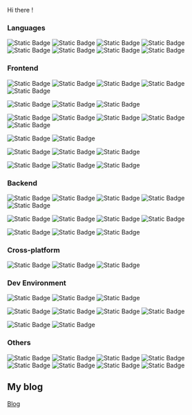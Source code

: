 Hi there !

### Languages

<p>
<img alt="Static Badge" src="https://img.shields.io/badge/JavaScript-lare?style=flat-square&logo=javascript&logoColor=white&labelColor=%23F7DF1E&color=%23F7DF1E">
<img alt="Static Badge" src="https://img.shields.io/badge/TypeScript-lare?style=flat-square&logo=typescript&logoColor=white&labelColor=%233178C6&color=%233178C6">
<img alt="Static Badge" src="https://img.shields.io/badge/C%2B%2B-lare?style=flat-square&logo=cplusplus&logoColor=white&labelColor=%2300599C&color=%2300599C">
<img alt="Static Badge" src="https://img.shields.io/badge/Python-lare?style=flat-square&logo=python&logoColor=white&labelColor=%233776AB&color=%233776AB">
<img alt="Static Badge" src="https://img.shields.io/badge/Go-lare?style=flat-square&logo=go&logoColor=white&labelColor=%2300ADD8&color=%2300ADD8">
<img alt="Static Badge" src="https://img.shields.io/badge/PHP-lare?style=flat-square&logo=php&logoColor=white&labelColor=%23777BB4&color=%23777BB4">
<img alt="Static Badge" src="https://img.shields.io/badge/Dart-lare?style=flat-square&logo=dart&logoColor=white&labelColor=%230175C2&color=%230175C2">
<img alt="Static Badge" src="https://img.shields.io/badge/Markdown-lare?style=flat-square&logo=markdown&logoColor=white&labelColor=%23000000&color=%23000000">
</p>

### Frontend

<p>
<img alt="Static Badge" src="https://img.shields.io/badge/React-lare?style=flat-square&logo=react&logoColor=white&labelColor=%2344b8d8&color=%2344b8d8">
<img alt="Static Badge" src="https://img.shields.io/badge/React%20Router-lare?style=flat-square&logo=reactrouter&logoColor=white&labelColor=%23CA4245&color=%23CA4245">
<img alt="Static Badge" src="https://img.shields.io/badge/Redux-lare?style=flat-square&logo=redux&logoColor=white&labelColor=%23764ABC&color=%23764ABC">
<img alt="Static Badge" src="https://img.shields.io/badge/Redux%20Saga-lare?style=flat-square&logo=reduxsaga&logoColor=white&labelColor=%23999999&color=%23999999">
<img alt="Static Badge" src="https://img.shields.io/badge/Mobx-lare?style=flat-square&logo=mobx&logoColor=white&labelColor=%23FF9955&color=%23FF9955">
</p>

<p>
<img alt="Static Badge" src="https://img.shields.io/badge/Vue-lare?style=flat-square&logo=vuedotjs&logoColor=white&labelColor=%235ba17f&color=%235ba17f">
<img alt="Static Badge" src="https://img.shields.io/badge/Vue%20Router-lare?style=flat-square&logo=vuedotjs&logoColor=white&labelColor=%2340b983&color=%2340b983">
<img alt="Static Badge" src="https://img.shields.io/badge/Vuex-lare?style=flat-square&logo=vuedotjs&logoColor=white&labelColor=%233faf7c&color=%233faf7c">

</p>

<p>
<img alt="Static Badge" src="https://img.shields.io/badge/Less-lare?style=flat-square&logo=less&logoColor=white&labelColor=%231D365D&color=%231D365D">
<img alt="Static Badge" src="https://img.shields.io/badge/Sass-lare?style=flat-square&logo=sass&logoColor=white&labelColor=%23CC6699&color=%23CC6699">
<img alt="Static Badge" src="https://img.shields.io/badge/Stylus-lare?style=flat-square&logo=stylus&logoColor=white&labelColor=%23333333&color=%23333333">
<img alt="Static Badge" src="https://img.shields.io/badge/Tailwind%20CSS-lare?style=flat-square&logo=tailwindcss&logoColor=white&labelColor=%2306B6D4&color=%2306B6D4">
<img alt="Static Badge" src="https://img.shields.io/badge/Styled%20Components-lare?style=flat-square&logo=styledcomponents&logoColor=white&labelColor=%23DB7093&color=%23DB7093">
</p>

<p>
<img alt="Static Badge" src="https://img.shields.io/badge/Webpack-lare?style=flat-square&logo=webpack&logoColor=white&labelColor=%238DD6F9&color=%238DD6F9">
<img alt="Static Badge" src="https://img.shields.io/badge/Vite-lare?style=flat-square&logo=vite&logoColor=white&labelColor=%23646CFF&color=%23646CFF">
</p>

<p>
<img alt="Static Badge" src="https://img.shields.io/badge/npm-lare?style=flat-square&logo=npm&logoColor=white&labelColor=%23CB3837&color=%23CB3837">
<img alt="Static Badge" src="https://img.shields.io/badge/yarn-lare?style=flat-square&logo=yarn&logoColor=white&labelColor=%232C8EBB&color=%232C8EBB">
<img alt="Static Badge" src="https://img.shields.io/badge/pnpm-lare?style=flat-square&logo=pnpm&logoColor=white&labelColor=%23F69220&color=%23F69220">
</p>

<p>
<img alt="Static Badge" src="https://img.shields.io/badge/ESLint-lare?style=flat-square&logo=eslint&logoColor=white&labelColor=%234B32C3&color=%234B32C3">
<img alt="Static Badge" src="https://img.shields.io/badge/Prettier-lare?style=flat-square&logo=prettier&logoColor=white&labelColor=%23F7B93E&color=%23F7B93E">
<img alt="Static Badge" src="https://img.shields.io/badge/Jest-lare?style=flat-square&logo=jest&logoColor=white&labelColor=%23C21325&color=%23C21325">
</p>

### Backend

<p>
<img alt="Static Badge" src="https://img.shields.io/badge/Django-lare?style=flat-square&logo=django&logoColor=white&labelColor=%23092E20&color=%23092E20">
<img alt="Static Badge" src="https://img.shields.io/badge/Django%20REST%20framework-lare?style=flat-square&logo=django&logoColor=white&labelColor=%23a30100&color=%23a30100">
<img alt="Static Badge" src="https://img.shields.io/badge/Flask-lare?style=flat-square&logo=flask&logoColor=white&labelColor=%23092E20&color=%23092E20">
<img alt="Static Badge" src="https://img.shields.io/badge/Gin-lare?style=flat-square&logo=go&logoColor=white&labelColor=%233276d9&color=%233276d9">
<img alt="Static Badge" src="https://img.shields.io/badge/Gorm-lare?style=flat-square&logo=go&logoColor=white&labelColor=%2337b6ff&color=%2337b6ff">
</p>

<p>
<img alt="Static Badge" src="https://img.shields.io/badge/Redis-lare?style=flat-square&logo=redis&logoColor=white&labelColor=%23DC382D&color=%23DC382D">
<img alt="Static Badge" src="https://img.shields.io/badge/MySQL-lare?style=flat-square&logo=mysql&logoColor=white&labelColor=%234479A1&color=%234479A1">
<img alt="Static Badge" src="https://img.shields.io/badge/SQLite-lare?style=flat-square&logo=sqlite&logoColor=white&labelColor=%23003B57&color=%23003B57">
<img alt="Static Badge" src="https://img.shields.io/badge/PostgreSQL-lare?style=flat-square&logo=postgresql&logoColor=white&labelColor=%234169E1&color=%234169E1">
</p>

<p>
<img alt="Static Badge" src="https://img.shields.io/badge/PyPI-lare?style=flat-square&logo=pypi&logoColor=white&labelColor=%233775A9&color=%233775A9">
<img alt="Static Badge" src="https://img.shields.io/badge/GoPkg-lare?style=flat-square&logo=go&logoColor=white&labelColor=%23027d9c&color=%23027d9c">
<img alt="Static Badge" src="https://img.shields.io/badge/Composer-lare?style=flat-square&logo=composer&logoColor=white&labelColor=%23885630&color=%23885630">
</p>

### Cross-platform

<p>
<img alt="Static Badge" src="https://img.shields.io/badge/Electron-lare?style=flat-square&logo=electron&logoColor=white&labelColor=%2347848F&color=%2347848F">
<img alt="Static Badge" src="https://img.shields.io/badge/Flutter-lare?style=flat-square&logo=flutter&logoColor=white&labelColor=%2302569B&color=%2302569B">
<img alt="Static Badge" src="https://img.shields.io/badge/HarmonyOS-lare?style=flat-square&logo=harmonyos&logoColor=white&labelColor=%23000000&color=%23000000">
</p>

### Dev Environment

<p>
<img alt="Static Badge" src="https://img.shields.io/badge/Windows-lare?style=flat-square&logo=windows&logoColor=white&labelColor=%230078D4&color=%230078D4">
<img alt="Static Badge" src="https://img.shields.io/badge/macOS-lare?style=flat-square&logo=apple&logoColor=white&labelColor=%23000000&color=%23000000">
<img alt="Static Badge" src="https://img.shields.io/badge/Ubuntu-lare?style=flat-square&logo=ubuntu&logoColor=white&labelColor=%23E95420&color=%23E95420">
</p>

<p>
<img alt="Static Badge" src="https://img.shields.io/badge/Visual%20Studio-lare?style=flat-square&logo=visualstudio&logoColor=white&labelColor=%235C2D91&color=%235C2D91">
<img alt="Static Badge" src="https://img.shields.io/badge/Visual%20Studio%20Code-lare?style=flat-square&logo=visualstudio&logoColor=white&labelColor=%23007ACC&color=%23007ACC">
<img alt="Static Badge" src="https://img.shields.io/badge/GoLand-lare?style=flat-square&logo=goland&logoColor=white&labelColor=%23000000&color=%23000000">
<img alt="Static Badge" src="https://img.shields.io/badge/DataGrip-lare?style=flat-square&logo=datagrip&logoColor=white&labelColor=%23000000&color=%23000000">
</p>

<p>
<img alt="Static Badge" src="https://img.shields.io/badge/FileZilla-lare?style=flat-square&logo=filezilla&logoColor=white&labelColor=%23BF0000&color=%23BF0000">
<img alt="Static Badge" src="https://img.shields.io/badge/Postman-lare?style=flat-square&logo=postman&logoColor=white&labelColor=%23FF6C37&color=%23FF6C37">
</p>

### Others

<p>
<img alt="Static Badge" src="https://img.shields.io/badge/Git-lare?style=flat-square&logo=git&logoColor=white&labelColor=%23F05032&color=%23F05032">
<img alt="Static Badge" src="https://img.shields.io/badge/Nginx-lare?style=flat-square&logo=nginx&logoColor=white&labelColor=%23009639&color=%23009639">
<img alt="Static Badge" src="https://img.shields.io/badge/Docker-lare?style=flat-square&logo=docker&logoColor=white&labelColor=%232496ED&color=%232496ED">
<img alt="Static Badge" src="https://img.shields.io/badge/WebAssembly-lare?style=flat-square&logo=webassembly&logoColor=white&labelColor=%23654FF0&color=%23654FF0">
<img alt="Static Badge" src="https://img.shields.io/badge/Jenkins-lare?style=flat-square&logo=jenkins&logoColor=white&labelColor=%23D24939&color=%23D24939">
<img alt="Static Badge" src="https://img.shields.io/badge/Lerna-lare?style=flat-square&logo=lerna&logoColor=white&labelColor=%239333EA&color=%239333EA">
<img alt="Static Badge" src="https://img.shields.io/badge/Chrome%20Extension-lare?style=flat-square&logo=googlechrome&logoColor=white&labelColor=%234285F4&color=%234285F4">
<img alt="Static Badge" src="https://img.shields.io/badge/Hexo-lare?style=flat-square&logo=hexo&logoColor=white&labelColor=%230E83CD&color=%230E83CD">
</p>

## My blog

[Blog](http://blog.callmelare.cn)
